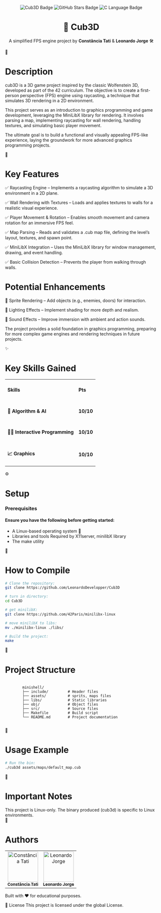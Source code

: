 <p align="center"> <img src="https://img.shields.io/badge/Cub3D-Linux%20Only-blue?style=for-the-badge" alt="Cub3D Badge"> <img src="https://img.shields.io/github/stars/LeonardoDevelopper/Minishell?style=for-the-badge" alt="GitHub Stars Badge"> <img src="https://img.shields.io/badge/Made%20With-C%20Language-green?style=for-the-badge" alt="C Language Badge"> </p> <h1 align="center">🧊 Cub3D</h1> <p align="center">A simplified FPS engine project by <b>Constância Tati</b> & <b>Leonardo Jorge</b> 🛠️</p>
🌟 <h1>Description</h1>
cub3D is a 3D game project inspired by the classic Wolfenstein 3D, developed as part of the 42 curriculum. The objective is to create a first-person perspective (FPS) engine using raycasting, a technique that simulates 3D rendering in a 2D environment.

This project serves as an introduction to graphics programming and game development, leveraging the MiniLibX library for rendering. It involves parsing a map, implementing raycasting for wall rendering, handling textures, and simulating basic player movement.

The ultimate goal is to build a functional and visually appealing FPS-like experience, laying the groundwork for more advanced graphics programming projects.

🧰 <h1>Key Features</h1>

<p>✅ Raycasting Engine – Implements a raycasting algorithm to simulate a 3D environment in a 2D plane.</p>
<p>✅ Wall Rendering with Textures – Loads and applies textures to walls for a realistic visual experience.</p>
<p>✅ Player Movement & Rotation – Enables smooth movement and camera rotation for an immersive FPS feel.</p>
<p>✅ Map Parsing – Reads and validates a .cub map file, defining the level’s layout, textures, and spawn point.</p>
<p>✅ MiniLibX Integration – Uses the MiniLibX library for window management, drawing, and event handling.</p>
<p>✅ Basic Collision Detection – Prevents the player from walking through walls.</p>

<h1>Potential Enhancements</h1>
<p>🚀 Sprite Rendering – Add objects (e.g., enemies, doors) for interaction.</p>
<p>🚀 Lighting Effects – Implement shading for more depth and realism.</p>
<p>🚀 Sound Effects – Improve immersion with ambient and action sounds.</p>

The project provides a solid foundation in graphics programming, preparing for more complex game engines and rendering techniques in future projects.

✨ <h1>Key Skills Gained</h1>
<table>
<tr>
    <td>
        <h4>Skills</h4>
    </td>
    <td>
        <h4>Pts</h4>
    </td>
</tr>
<tr>
    <td>
        <h4>🔢 Algorithm & AI</h4>
    </td>
    <td>
        <h4>10/10</h4>
    </td>
</tr>
<tr>
    <td>
        <h4>🧑‍💻 Interactive Programming</h4>
    </td>
    <td>
        <h4>10/10</h4>
    </td>
</tr>
<tr>
    <td>
        <h4>📈 Graphics</h4>
    </td>
    <td>
        <h4>10/10</h4>
    </td>
</tr>
</table>


⚙️ <h1>Setup</h1>
<h3>Prerequisites</h3>

<h4>Ensure you have the following before getting started:</h4>

<ul>
    <li>A Linux-based operating system 🐧</li>
    <li>Libraries and tools Required by X11server, minilibX library</li>
    <li>The make utility</li>
</ul>


🚀 <h1>How to Compile</h1>

```bash
# Clone the repository:
git clone https://github.com/LeonardoDevelopper/Cub3D

```

```bash
# turn in directory:
cd Cub3D

```

```bash
# get minilibX:
git clone https://github.com/42Paris/minilibx-linux

```

```bash
# move minilibX to libs:
mv ./minilibx-linux ./libs/

```

```bash
# Build the project:
make

```

📂 <h1>Project Structure</h1>
<pre>
    <code>
        minishell/
        ├── include/         # Header files
        ├── assets/          # sprits, maps files
        ├── libs/            # Static libraries
        ├── obj/             # Object files
        ├── src/             # Source files
        ├── Makefile         # Build script
        └── README.md        # Project documentation
    </code>
</pre>

🐧 <h1>Usage Example</h1>
```bash
# Run the bin:
./cub3d assets/maps/default_map.cub

```

🚧 <h1>Important Notes</h1>
This project is Linux-only.
The binary produced (cub3d) is specific to Linux environments.<br />
👥 <h1>Authors</h1>
<table> <tr> <td align="center"><a href="https://github.com/constancia12"><img src="https://avatars.githubusercontent.com/u/144258984?v=4" width="100px;" alt="Constância Tati"/><br /><sub><b>Constância Tati</b></sub></a></td> <td align="center"><a href="https://github.com/LeonardoDevelopper"><img src="https://avatars.githubusercontent.com/u/113784384?v=4" width="100px;" alt="Leonardo Jorge"/><br /><sub><b>Leonardo Jorge</b></sub></a></td> </tr> </table>
Built with ❤️ for educational purposes.

📜 License
This project is licensed under the global License.

